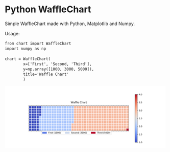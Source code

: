 # Python WaffleChart

Simple WaffleChart made with Python, Matplotlib and Numpy.

Usage:

    from chart import WaffleChart
    import numpy as np
    
    chart = WaffleChart(
            x=['First', 'Second, 'Third'], 
            y=np.array([1000, 3000, 5000]), 
            title='Waffle Chart'
            )


![](https://raw.githubusercontent.com/ghhernandes/waffle-chart-python/master/WaffleChart.png)
